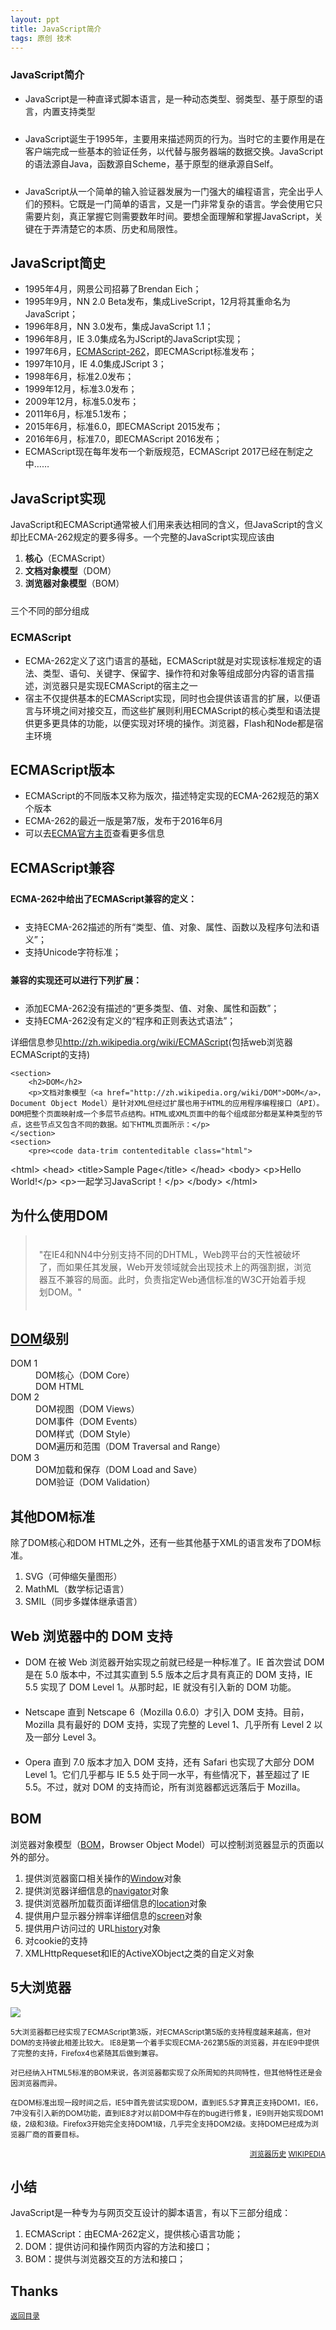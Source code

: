 ```yaml
---
layout: ppt
title: JavaScript简介
tags: 原创 技术
---
```


<section>
	<section>
		<h1>JavaScript简介</h1>
	</section>
	<section>
        <ul>
            <li>JavaScript是一种直译式脚本语言，是一种动态类型、弱类型、基于原型的语言，内置支持类型</li>
            <li class="fragment" style="margin-top: 24px">JavaScript诞生于1995年，主要用来描述网页的行为。当时它的主要作用是在客户端完成一些基本的验证任务，以代替与服务器端的数据交换。JavaScript的语法源自Java，函数源自Scheme，基于原型的继承源自Self。</li>
            <li class="fragment" style="margin-top: 24px">JavaScript从一个简单的输入验证器发展为一门强大的编程语言，完全出乎人们的预料。它既是一门简单的语言，又是一门非常复杂的语言。学会使用它只需要片刻，真正掌握它则需要数年时间。要想全面理解和掌握JavaScript，关键在于弄清楚它的本质、历史和局限性。</li>
        </ul>
	</section>
</section>
<section>
	<section>
		<h2>JavaScript简史</h2>
	</section>
	<section>
        <ul>
            <li>1995年4月，网景公司招募了Brendan Eich；</li>
            <li class="fragment">1995年9月，NN 2.0 Beta发布，集成LiveScript，12月将其重命名为JavaScript；</li>
            <li class="fragment">1996年8月，NN 3.0发布，集成JavaScript 1.1；</li>
            <li class="fragment">1996年8月，IE 3.0集成名为JScript的JavaScript实现；</li>
            <li class="fragment">1997年6月，<a href="http://www.ecma-international.org/publications/standards/Ecma-262.htm">ECMAScript-262</a>，即ECMAScript标准发布；</li>
            <li class="fragment">1997年10月，IE 4.0集成JScript 3；</li>
            <li class="fragment">1998年6月，标准2.0发布；</li>
            <li class="fragment">1999年12月，标准3.0发布；</li>
            <li class="fragment">2009年12月，标准5.0发布；</li>
            <li class="fragment">2011年6月，标准5.1发布；</li>
            <li class="fragment">2015年6月，标准6.0，即ECMAScript 2015发布；</li>
            <li class="fragment">2016年6月，标准7.0，即ECMAScript 2016发布；</li>
            <li class="fragment">ECMAScript现在每年发布一个新版规范，ECMAScript 2017已经在制定之中……</li>
        </ul>
	</section>

</section>
<section>
	<section>
		<h2>JavaScript实现</h2>
	</section>
	<section>
		<p style="text-align: left">JavaScript和ECMAScript通常被人们用来表达相同的含义，但JavaScript的含义却比ECMA-262规定的要多得多。一个完整的JavaScript实现应该由</p>
        <ol>
            <li class="fragment"><strong>核心</strong>（ECMAScript）</li>
            <li class="fragment"><strong>文档对象模型</strong>（DOM）</li>
            <li class="fragment"><strong>浏览器对象模型</strong>（BOM）</li>
        </ol>
        <p class="fragment roll-in" style="margin-top: 24px; text-align: left">三个不同的部分组成</p>
	</section>
	<section>
		<h3>ECMAScript</h3>
        <ul>
            <li class="fragment roll-in">ECMA-262定义了这门语言的基础，ECMAScript就是对实现该标准规定的语法、类型、语句、关键字、保留字、操作符和对象等组成部分内容的语言描述，浏览器只是实现ECMAScript的宿主之一</li>
            <li class="fragment roll-in">宿主不仅提供基本的ECMAScript实现，同时也会提供该语言的扩展，以便语言与环境之间对接交互，而这些扩展则利用ECMAScript的核心类型和语法提供更多更具体的功能，以便实现对环境的操作。浏览器，Flash和Node都是宿主环境</li>
        </ul>
	</section>
    <section>
        <h2>ECMAScript版本</h2>
        <ul>
            <li class="fragment">ECMAScript的不同版本又称为版次，描述特定实现的ECMA-262规范的第X个版本</li>
            <li class="fragment">ECMA-262的最近一版是第7版，发布于2016年6月</li>
            <li class="fragment">可以去<a href="http://www.ecma-international.org/publications/standards/Ecma-262.htm" target="_blank">ECMA官方主页</a>查看更多信息</li>
        </ul>
        <p></p>
    </section>
    <section>
        <h2>ECMAScript兼容</h2>
        <h4 class="fragment roll-in" style="margin: 25px auto;text-align: left">ECMA-262中给出了ECMAScript兼容的定义：</h4>
        <ul class="fragment">
            <li>支持ECMA-262描述的所有“类型、值、对象、属性、函数以及程序句法和语义”；</li>
            <li>支持Unicode字符标准；</li>
        </ul>
        <h4 class="fragment roll-in" style="margin: 25px auto; text-align: left">兼容的实现还可以进行下列扩展：</h4>
        <ul class="fragment">
            <li>添加ECMA-262没有描述的“更多类型、值、对象、属性和函数”；</li>
            <li>支持ECMA-262没有定义的“程序和正则表达式语法”；</li>
        </ul>
        <p class="fragment roll-in" style="text-align: left">详细信息参见<a href="http://zh.wikipedia.org/wiki/ECMAScript">http://zh.wikipedia.org/wiki/ECMAScript</a>(包括web浏览器ECMAScript的支持)</p>
    </section>

	<section>
		<h2>DOM</h2>
		<p>文档对象模型（<a href="http://zh.wikipedia.org/wiki/DOM">DOM</a>，Document Object Model）是针对XML但经过扩展也用于HTML的应用程序编程接口（API）。DOM把整个页面映射成一个多层节点结构。HTML或XML页面中的每个组成部分都是某种类型的节点，这些节点又包含不同的数据。如下HTML页面所示：</p>
	</section>
	<section>
		<pre><code data-trim contenteditable class="html">
&lt;html&gt;
    &lt;head&gt;
        &lt;title&gt;Sample Page&lt;/title&gt;
    &lt;/head&gt;
    &lt;body&gt;
        &lt;p&gt;Hello World!&lt;/p&gt;
        &lt;p&gt;一起学习JavaScript！&lt;/p&gt;
    &lt;/body&gt;
&lt;/html&gt;
		</code></pre>
	</section>
    <section>
        <h2>为什么使用DOM</h2>
        <blockquote style="padding: 20px">"在IE4和NN4中分别支持不同的DHTML，Web跨平台的天性被破坏了，而如果任其发展，Web开发领域就会出现技术上的两强割据，浏览器互不兼容的局面。此时，负责指定Web通信标准的W3C开始着手规划DOM。"</blockquote>
    </section>
    <section>
        <h2><a href="https://www.w3.org/DOM/" target="_blank">DOM</a>级别</h2>
        <dl>
		    <dt>DOM 1</dt>
			<dd>DOM核心（DOM Core）</dd>
			<dd>DOM HTML</dd>
            <dt>DOM 2</dt>
			<dd>DOM视图（DOM Views）</dd>
			<dd>DOM事件（DOM Events）</dd>
			<dd>DOM样式（DOM Style）</dd>
			<dd>DOM遍历和范围（DOM Traversal and Range）</dd>
            <dt>DOM 3</dt>
			<dd>DOM加载和保存（DOM Load and Save）</dd>
			<dd>DOM验证（DOM Validation）</dd>
        </dl>
    </section>
    <section>
        <h2>其他DOM标准</h2>
        <p style="text-align: left">除了DOM核心和DOM HTML之外，还有一些其他基于XML的语言发布了DOM标准。</p>
        <ol>
            <li>SVG（可伸缩矢量图形）</li>
            <li>MathML（数学标记语言）</li>
            <li>SMIL（同步多媒体继承语言）</li>
        </ol>
    </section>
    <section>
        <h2>Web 浏览器中的 DOM 支持</h2>
        <ul>
            <li class="fragment roll-in ">DOM 在被 Web 浏览器开始实现之前就已经是一种标准了。IE 首次尝试 DOM 是在 5.0 版本中，不过其实直到 5.5 版本之后才具有真正的 DOM 支持，IE 5.5 实现了 DOM Level 1。从那时起，IE 就没有引入新的 DOM 功能。</li>
            <li style="margin: 20px 0" class="fragment roll-in">Netscape 直到 Netscape 6（Mozilla 0.6.0）才引入 DOM 支持。目前，Mozilla 具有最好的 DOM 支持，实现了完整的 Level 1、几乎所有 Level 2 以及一部分 Level 3。</li>
            <li class="fragment roll-in">Opera 直到 7.0 版本才加入 DOM 支持，还有 Safari 也实现了大部分 DOM Level 1。它们几乎都与 IE 5.5 处于同一水平，有些情况下，甚至超过了 IE 5.5。不过，就对 DOM 的支持而论，所有浏览器都远远落后于 Mozilla。</li>
        </ul>
    </section>
	<section>
		<h2>BOM</h2>
		<p style="text-align: left">浏览器对象模型（<a href="http://www.w3cschool.cn/pro_js_implement.html#BOM">BOM</a>，Browser Object Model）可以控制浏览器显示的页面以外的部分。</p>
		<ol>
			<li>提供浏览器窗口相关操作的<a href="http://www.w3cschool.cn/dom_obj_window.html">Window</a>对象</li>
			<li>提供浏览器详细信息的<a href="http://www.w3cschool.cn/dom_obj_navigator.html">navigator</a>对象</li>
			<li>提供浏览器所加载页面详细信息的<a href="http://www.w3cschool.cn/dom_obj_location.html">location</a>对象</li>
			<li>提供用户显示器分辨率详细信息的<a href="http://www.w3cschool.cn/dom_obj_screen.html">screen</a>对象</li>
			<li>提供用户访问过的 URL<a href="http://www.w3cschool.cn/dom_obj_history.html">history</a>对象</li>
			<li>对cookie的支持</li>
			<li>XMLHttpRequeset和IE的ActiveXObject之类的自定义对象</li>
		</ol>
	</section>
</section>
<section>
	<section>
		<h2>5大浏览器</h2>
	</section>
	<section>
        <img src="/tech/media/web-browsers.png" />
		<p class="fragment" style="text-align: left">
            <small>
                5大浏览器都已经实现了ECMAScript第3版，对ECMAScript第5版的支持程度越来越高，但对DOM的支持彼此相差比较大。
                IE8是第一个着手实现ECMA-262第5版的浏览器，并在IE9中提供了完整的支持，Firefox4也紧随其后做到兼容。
            </small>
        </p>
        <p class="fragment" style="text-align: left">
            <small class="highlight-red">
                对已经纳入HTML5标准的BOM来说，各浏览器都实现了众所周知的共同特性，但其他特性还是会因浏览器而异。
            </small>
        </p>
		<p class="fragment" style="text-align: left">
            <small class="highlight-red">
                在DOM标准出现一段时间之后，IE5中首先尝试实现DOM，直到IE5.5才算真正支持DOM1，IE6，7中没有引入新的DOM功能，直到IE8才对以前DOM中存在的bug进行修复，IE9则开始实现DOM1级，2级和3级。Firefox3开始完全支持DOM1级，几乎完全支持DOM2级。支持DOM已经成为浏览器厂商的首要目标。
            </small>
        </p>
		<p class="fragment" style="text-align: right">
            <small class="highlight-red">
                <a href="/tech/media/timeline-of-web-browsers.svg">浏览器历史</a>
                <a target="_blank" href="https://en.wikipedia.org/wiki/History_of_the_web_browser">WIKIPEDIA</a>
            </small>
        </p>
	</section>
</section>
<section>
	<section>
	    <h2>小结</h2>
        <p style="text-align: left">JavaScript是一种专为与网页交互设计的脚本语言，有以下三部分组成：</p>
        <ol class="fragment">
            <li>ECMAScript：由ECMA-262定义，提供核心语言功能；</li>
            <li>DOM：提供访问和操作网页内容的方法和接口；</li>
            <li>BOM：提供与浏览器交互的方法和接口；</li>
        </ol>
	</section>
</section>
<section>
    <section>
        <h2>Thanks</h2>
        <p><small><a href="/tech/2016/05/01/javascript-ppt-table.html#/1">返回目录</a></small></p>
    </section>
</section>
